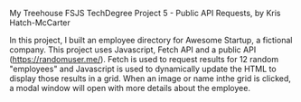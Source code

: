 My Treehouse FSJS TechDegree Project 5 - Public API Requests, by Kris Hatch-McCarter

In this project, I built an employee directory for Awesome Startup, a fictional company. This project uses Javascript, Fetch API and a public API (https://randomuser.me/). Fetch is used to request results for 12 random "employees" and Javascript is used to dynamically update the HTML to display those results in a grid. When an image or name inthe grid is clicked, a modal window will open with more details about the employee.
